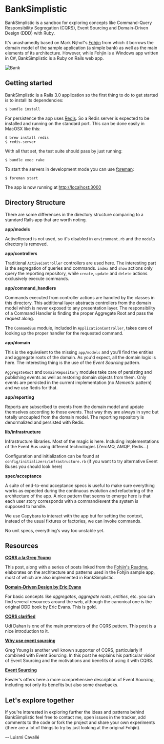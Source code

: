 # BankSimplistic #

BankSimplistic is a sandbox for exploring concepts like Command-Query Responsibility Segregation (CQRS), Event Sourcing and Domain-Driven Design (DDD) with Ruby.

It's unashamedly based on Mark Nijhof's [Fohjin](http://github.com/MarkNijhof/Fohjin) from which it borrows the domain model of the sample application (a simple bank) as well as the main elements of its architecture. However, while Fohjin is a Windows app written in C#, BankSimplistic is a Ruby on Rails web app.

![Bank](http://dl.dropbox.com/u/645329/bank.jpg)

## Getting started ##

BankSimplistic is a Rails 3.0 application so the first thing to do to get started is to install its dependencies:

    $ bundle install
  
For persistence the app uses [Redis](http://code.google.com/p/redis/). So a Redis server is expected to be installed and running on the standard port. This can be done easily in MacOSX like this:

    $ brew install redis
    $ redis-server

With all that set, the test suite should pass by just running:

    $ bundle exec rake
    
To start the servers in development mode you can use [foreman](http://blog.daviddollar.org/2011/05/06/introducing-foreman.html):

    $ foreman start
    
The app is now running at [http://localhost:3000](http://localhost:3000)
  
## Directory Structure ##

There are some differences in the directory structure comparing to a standard Rails app that are worth noting.

**app/models**

ActiveRecord is not used, so it's disabled in `environment.rb` and the `models` directory is removed.

**app/controllers**

Traditional `ActiveController` controllers are used here. The interesting part is the segregation of queries and commands. `index` and `show` actions only query the reporting repository, while `create`, `update` and `delete` actions exclusively execute commands.

**app/command_handlers**

Commands executed from controller actions are handled by the classes in this directory. This additional layer abstracts controllers from the domain model which is never exposed to any presentation layer. The responsibility of a Command Handler is finding the proper Aggregate Root and pass the request along.

The `CommandBus` module, included in `ApplicationController`, takes care of looking up the proper handler for the requested command.

**app/domain**

This is the equivalent to the missing `app/models` and you'll find the entities and aggregate roots of the domain. As you'd expect, all the domain logic is here. The interesting thing is the use of the _Event Sourcing_ pattern.

`AggregateRoot` and `DomainRepository` modules take care of persisting and publishing events as well as restoring domain objects from them. Only events are persisted in the current implementation (no _Memento_ pattern) and we use Redis for that.

**app/reporting**

Reports are subscribed to events from the domain model and update themselves according to those events. That way they are always in sync but totally uncoupled from the domain model. The reporting repository is denormalized and persisted with Redis.

**lib/infrastructure**

Infrastructure libraries. Most of the magic is here. Including implementations of the Event Bus using different technologies (ZeroMQ, AMQP, Redis…)

Configuration and initialization can be found at `config/initializers/infrastructure.rb` (if you want to try alternative Event Buses you should look here)

**spec/acceptance**

A suite of end-to-end acceptance specs is useful to make sure everything works as expected during the continuous evolution and refactoring of the architecture of the app. A nice pattern that seems to emerge here is that each user story corresponds with a command/event the system is supposed to handle. 

We use Capybara to interact with the app but for setting the context, instead of the usual fixtures or factories, we can  invoke commands.

No unit specs, everything's way too unstable yet.

## Resources ##

**[CQRS a la Greg Young](http://cre8ivethought.com/blog/2009/11/12/cqrs--la-greg-young/)**

This post, along with a series of posts linked from the [Fohjin's Readme](http://github.com/MarkNijhof/Fohjin#readme), elaborates on the architecture and patterns used in the Fohjin sample app, most of which are also implemented in BankSimplistic.

**[Domain-Driven Design by Eric Evans](http://books.google.com/books?id=7dlaMs0SECsC)**

For basic concepts like _aggregates_, _aggregate roots_, _entities_, etc. you can find several resources around the web, although the canonical one is the original DDD book by Eric Evans. This is gold.

**[CQRS clarified](http://www.udidahan.com/2009/12/09/clarified-cqrs/)**

Udi Dahan is one of the main promoters of the CQRS pattern. This post is a nice introduction to it.

**[Why use event sourcing](http://codebetter.com/blogs/gregyoung/archive/2010/02/20/why-use-event-sourcing.aspx)**

Greg Young is another well known supporter of CQRS, particularly if combined with Event Sourcing. In this post he explains his particular vision of Event Sourcing and the motivations and benefits of using it with CQRS.

**[Event Sourcing](http://martinfowler.com/eaaDev/EventSourcing.html)**

Fowler's offers here a more comprehensive description of Event Sourcing, including not only its benefits but also some drawbacks.

## Let's explore together ##

If you're interested in exploring further the ideas and patterns behind BankSimplistic feel free to contact me, open issues in the tracker, add comments to the code or fork the project and share your own experiments (there are a lot of things to try by just looking at the original Fohjin). 

-- Luismi Cavallé
